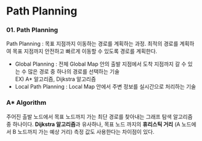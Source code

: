 # Path Planning

### 01. Path Planning
Path Planning : 목표 지점까지 이동하는 경로를 계획하는 과정. 최적의 경로를 계획하여 목표 지점까지 안전하고 빠르게 이동할 수 있도록 경로를 계획한다.

- Global Planning : 전체 Global Map 안의 출발 지점에서 도착 지점까지 갈 수 있는 수 많은 경로 중 하나의 경로를 선택하는 기술<br> EX) A* 알고리즘, Dijkstra 알고리즘 
- Local Path Planning : Local Map 안에서 주변 정보를 실시간으로 처리하는 기술

### A* Algorithm
주어진 출발 노드에서 목표 노드까지 가는 최단 경로를 찾아내는 그래프 탐색 알고리즘 중 하나이다. **Dijkstra 알고리즘**과 유사하나, 목표 노드 까지의 **휴리스틱 거리** (A 노드에서 B 노드까지 가는 예상 거리) 측정 값도 사용한다는 차이점이 있다.